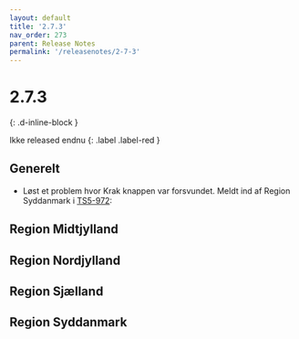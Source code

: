 ```yaml
---
layout: default
title: '2.7.3'
nav_order: 273
parent: Release Notes
permalink: '/releasenotes/2-7-3'
---
```


# 2.7.3
{: .d-inline-block }

Ikke released endnu
{: .label .label-red }

## Generelt
- Løst et problem hvor Krak knappen var forsvundet. Meldt ind af Region Syddanmark i [TS5-972](https://sd.trifork.com/browse/TS5-972):

## Region Midtjylland

## Region Nordjylland

## Region Sjælland

## Region Syddanmark
